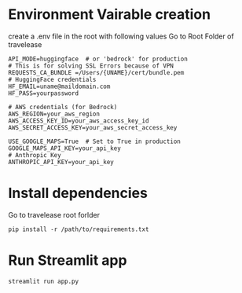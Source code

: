
# Environment Vairable creation
create a .env file in the root with following values
Go to Root Folder of travelease
```
API_MODE=huggingface  # or 'bedrock' for production
# This is for solving SSL Errors because of VPN
REQUESTS_CA_BUNDLE =/Users/{UNAME}/cert/bundle.pem
# HuggingFace credentials
HF_EMAIL=uname@maildomain.com
HF_PASS=yourpassword

# AWS credentials (for Bedrock)
AWS_REGION=your_aws_region
AWS_ACCESS_KEY_ID=your_aws_access_key_id
AWS_SECRET_ACCESS_KEY=your_aws_secret_access_key

USE_GOOGLE_MAPS=True  # Set to True in production
GOOGLE_MAPS_API_KEY=your_api_key
# Anthropic Key
ANTHROPIC_API_KEY=your_api_key
```
# Install dependencies
Go to travelease root forlder
```
pip install -r /path/to/requirements.txt 
```
# Run Streamlit app
```
streamlit run app.py
```



